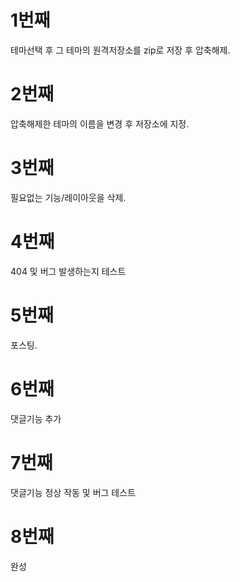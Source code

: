 # 1번째
테마선택 후 그 테마의 원격저장소를 zip로 저장 후 압축해제.
# 2번째
압축해제한 테마의 이름을 변경 후 저장소에 지정.
# 3번째
필요없는 기능/레이아웃을 삭제.
# 4번째
404 및 버그 발생하는지 테스트
# 5번째
포스팅.
# 6번째
댓글기능 추가
# 7번째
댓글기능 정상 작동 및 버그 테스트
# 8번째
완성

